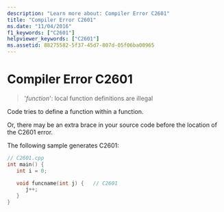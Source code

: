```yaml
---
description: "Learn more about: Compiler Error C2601"
title: "Compiler Error C2601"
ms.date: "11/04/2016"
f1_keywords: ["C2601"]
helpviewer_keywords: ["C2601"]
ms.assetid: 88275582-5f37-45d7-807d-05f06ba00965
---
```

# Compiler Error C2601

> '*function*': local function definitions are illegal

Code tries to define a function within a function.

Or, there may be an extra brace in your source code before the location of the C2601 error.

The following sample generates C2601:

```cpp
// C2601.cpp
int main() {
   int i = 0;

   void funcname(int j) {   // C2601
      j++;
   }
}
```
